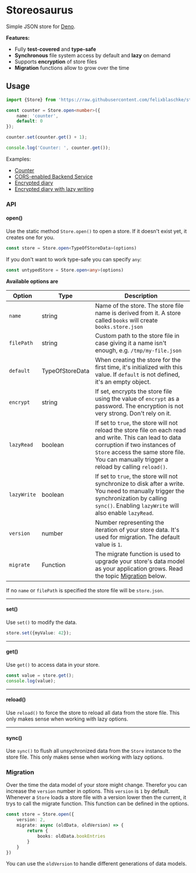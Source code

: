 # Storeosaurus

Simple JSON store for [Deno](https://deno.land).

**Features:**

- Fully **test-covered** and **type-safe**
- **Synchronous** file system access by default and **lazy** on demand
- Supports **encryption** of store files
- **Migration** functions allow to grow over the time


## Usage

```ts
import {Store} from 'https://raw.githubusercontent.com/felixblaschke/storeosaurus/2.0.0/mod.ts';

const counter = Store.open<number>({
    name: 'counter',
    default: 0
});

counter.set(counter.get() + 1);

console.log('Counter: ', counter.get());
```

Examples:

- [Counter](examples/counter.ts)
- [CORS-enabled Backend Service](examples/backend.ts)
- [Encrypted diary](examples/encryption.ts)
- [Encrypted diary with lazy writing](examples/lazy.ts)

### API

#### open()

Use the static method `Store.open()` to open a store. If it doesn't exist yet, it creates one for you.

```ts
const store = Store.open<TypeOfStoreData>(options)
```

If you don't want to work type-safe you can specify `any`:

```ts
const untypedStore = Store.open<any>(options)
```

**Available options are**

| Option | Type | Description |
| - | - | - |
| `name` | string | Name of the store. The store file name is derived from it. A store called `books` will create `books.store.json` |
| `filePath` | string | Custom path to the store file in case giving it a name isn't enough, e.g. `/tmp/my-file.json` |
| `default` | TypeOfStoreData | When creating the store for the first time, it's initialized with this value. If `default` is not defined, it's an empty object.
| `encrypt` | string | If set, encrypts the store file using the value of `encrypt` as a password. The encryption is not very strong. Don't rely on it. |
| `lazyRead` | boolean | If set to `true`, the store will not reload the store file on each read and write. This can lead to data corruption if two instances of `Store` access the same store file. You can manually trigger a reload by calling `reload()`. |
| `lazyWrite` | boolean | If set to `true`, the store will not synchronize to disk after a write. You need to manually trigger the synchronization by calling `sync()`. Enabling `lazyWrite` will also enable `lazyRead`. |
| `version` | number | Number representing the iteration of your store data. It's used for migration. The default value is `1`.|
| `migrate` | Function | The migrate function is used to upgrade your store's data model as your application grows. Read the topic [Migration](#migration) below. |

If no `name` or `filePath` is specified the store file will be `store.json`.

---

#### set()

Use `set()` to modify the data.

```ts
store.set({myValue: 42});
```
---

#### get()

Use `get()` to access data in your store.

```ts
const value = store.get();
console.log(value);
```

---

#### reload()

Use `reload()` to force the store to reload all data from the store file. This only makes sense when working with lazy options.

---

#### sync()

Use `sync()` to flush all unsychronized data from the `Store` instance to the store file. This only makes sense when working with lazy options.



### Migration

Over the time the data model of your store might change. Therefor you can increase the `version` number in options. This `version` is `1` by default. Whenever a `Store` loads a store file with a version lower then the current, it trys to call the migrate function. This function can be defined in the options.

```ts
const store = Store.open({
    version: 2,
    migrate: async (oldData, oldVersion) => {
        return {
            books: oldData.bookEntries
        }
    }
})
```

You can use the `oldVersion` to handle different generations of data models.